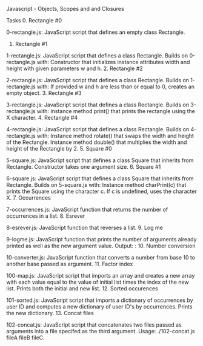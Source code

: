 Javascript - Objects, Scopes and and Closures

Tasks
0. Rectangle #0

0-rectangle.js: JavaScript script that defines an empty class Rectangle.
1. Rectangle #1

1-rectangle.js: JavaScript script that defines a class Rectangle. Builds on 0-rectangle.js with:
Constructor that initializes instance attributes width and height with given parameters w and h.
2. Rectangle #2

2-rectangle.js: JavaScript script that defines a class Rectangle. Builds on 1-rectangle.js with:
If provided w and h are less than or equal to 0, creates an empty object.
3. Rectangle #3

3-rectangle.js: JavaScript script that defines a class Rectangle. Builds on 3-rectangle.js with:
Instance method print() that prints the rectangle using the X character.
4. Rectangle #4

4-rectangle.js: JavaScript script that defines a class Rectangle. Builds on 4-rectangle.js with:
Instance method rotate() that swaps the width and height of the Rectangle.
Instance method double() that multiplies the width and height of the Rectangle by 2.
5. Square #0

5-square.js: JavaScript script that defines a class Square that inherits from Rectangle.
Constructor takes one argument size.
6. Square #1

6-square.js: JavaScript script that defines a class Square that inherits from Rectangle. Builds on 5-square.js with:
Instance method charPrint(c) that prints the Square using the character c.
If c is undefined, uses the character X.
7. Occurrences

7-occurrences.js: JavaScript function that returns the number of occurrences in a list.
8. Esrever

8-esrever.js: JavaScript function that reverses a list.
9. Log me

9-logme.js: JavaScript function that prints the number of arguments already printed as well as the new argument value.
Output: <number arguments already printed>: <current argument value>
10. Number conversion

10-converter.js: JavaScript function that converts a number from base 10 to another base passed as argument.
11. Factor index

100-map.js: JavaScript script that imports an array and creates a new array with each value equal to the value of initial list times the index of the new list.
Prints both the initial and new list.
12. Sorted occurences

101-sorted.js: JavaScript script that imports a dictionary of occurrences by user ID and computes a new dictionary of user ID's by occurrences.
Prints the new dictionary.
13. Concat files

102-concat.js: JavaScript script that concatenates two files passed as arguments into a file specifed as the third argument.
Usage: ./102-concat.js fileA fileB fileC.
